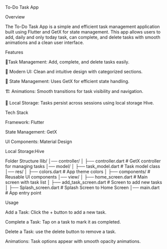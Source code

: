 To-Do Task App

Overview

The To-Do Task App is a simple and efficient task management application built using Flutter and GetX for state management. This app allows users to add, daily and only today task, can complete, and delete tasks with smooth animations and a clean user interface.

Features

📌Task Management: Add, complete, and delete tasks easily.

🎨 Modern UI: Clean and intuitive design with categorized sections.

🚀 State Management: Uses GetX for efficient state handling.

🏗 Animations: Smooth transitions for task visibility and navigation.

📂 Local Storage: Tasks persist across sessions using local storage Hive.

Tech Stack

Framework: Flutter

State Management: GetX

UI Components: Material Design

Local Storage:Hive 

Folder Structure
llib/
│── controller/
│   ├── controller.dart     # GetX controller for managing tasks
│── model/
│   ├── task_model.dart     # Task model class
│── res/
│   ├── colors.dart         # App theme colors
│   ├── components/         # Reusable UI components
│── view/
│   ├── home_screen.dart    # Main screen with task list
│   ├── add_task_screen.dart # Screen to add new tasks
│   ├── Splash_screen.dart # Splash Screen to  Home Screen
│── main.dart              # App entry point

Usage

Add a Task: Click the + button to add a new task.

Complete a Task: Tap on a task to mark it as completed.

Delete a Task: use the delete button to remove a task.

Animations: Task options appear with smooth opacity animations.











